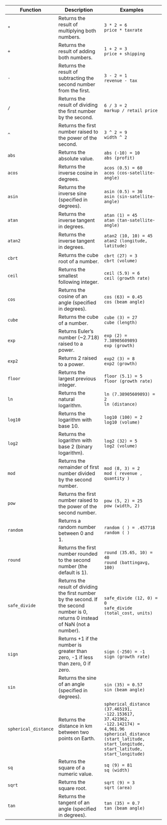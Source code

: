 <table>
<colgroup>
   <col style="width:5%" />
   <col style="width:45%" />
   <col style="width:50%" />
</colgroup>
  <thead>
    <tr>
      <th>Function</th>
      <th>Description</th>
      <th>Examples</th>
    </tr>
  </thead>
  <tbody>
    <tr>
      <td><code>&ast;</code></td>
      <td>Returns the result of multiplying both numbers.</td>
      <td><code class="highlighter-rouge">3 * 2 = 6</code><br><code class="highlighter-rouge">price * taxrate</code></td>
    </tr>
    <tr>
      <td><code>+</code></td>
      <td>Returns the result of adding both numbers.</td>
      <td><code class="highlighter-rouge">1 + 2 = 3</code><br><code class="highlighter-rouge">price + shipping</code></td>
    </tr>
    <tr>
      <td><code>-</code></td>
      <td>Returns the result of subtracting the second number from the first.</td>
      <td><code class="highlighter-rouge">3 - 2 = 1</code><br><code class="highlighter-rouge">revenue - tax</code></td>
    </tr>
    <tr>
      <td><code>/</code></td>
      <td>Returns the result of dividing the first number by the second.</td>
      <td><code class="highlighter-rouge">6 / 3 = 2</code><br><code class="highlighter-rouge">markup / retail price</code></td>
    </tr>
    <tr>
      <td><code>^</code></td>
      <td>Returns the first number raised to the power of the second.</td>
      <td><code class="highlighter-rouge">3 ^ 2 = 9</code><br><code class="highlighter-rouge">width ^ 2</code></td>
    </tr>
    <tr>
      <td><code>abs</code></td>
      <td>Returns the absolute value.</td>
      <td><code class="highlighter-rouge">abs (-10) = 10</code><br><code class="highlighter-rouge">abs (profit)</code></td>
    </tr>
    <tr>
      <td><code>acos</code></td>
      <td>Returns the inverse cosine in degrees.</td>
      <td><code class="highlighter-rouge">acos (0.5) = 60</code><br><code class="highlighter-rouge">acos (cos-satellite-angle)</code></td>
    </tr>
    <tr>
      <td><code>asin</code></td>
      <td>Returns the inverse sine (specified in degrees).</td>
      <td><code class="highlighter-rouge">asin (0.5) = 30</code><br><code class="highlighter-rouge">asin (sin-satellite-angle)</code></td>
    </tr>
    <tr>
      <td><code>atan</code></td>
      <td>Returns the inverse tangent in degrees.</td>
      <td><code class="highlighter-rouge">atan (1) = 45</code><br><code class="highlighter-rouge">atan (tan-satellite-angle)</code></td>
    </tr>
    <tr>
      <td><code>atan2</code></td>
      <td>Returns the inverse tangent in degrees.</td>
      <td><code class="highlighter-rouge">atan2 (10, 10) = 45</code><br><code class="highlighter-rouge">atan2 (longitude, latitude)</code></td>
    </tr>
    <tr>
      <td><code>cbrt</code></td>
      <td>Returns the cube root of a number.</td>
      <td><code class="highlighter-rouge">cbrt (27) = 3</code><br><code class="highlighter-rouge">cbrt (volume)</code></td>
    </tr>
    <tr>
      <td><code>ceil</code></td>
      <td>Returns the smallest following integer.</td>
      <td><code class="highlighter-rouge">ceil (5.9) = 6</code><br><code class="highlighter-rouge">ceil (growth rate)</code></td>
    </tr>
    <tr>
      <td><code>cos</code></td>
      <td>Returns the cosine of an angle (specified in degrees).</td>
      <td><code class="highlighter-rouge">cos (63) = 0.45</code><br><code class="highlighter-rouge">cos (beam angle)</code></td>
    </tr>
    <tr>
      <td><code>cube</code></td>
      <td>Returns the cube of a number.</td>
      <td><code class="highlighter-rouge">cube (3) = 27</code><br><code class="highlighter-rouge">cube (length)</code></td>
    </tr>
    <tr>
      <td><code>exp</code></td>
      <td>Returns Euler’s number (~2.718) raised to a power.</td>
      <td><code class="highlighter-rouge">exp (2) = 7.38905609893</code><br><code class="highlighter-rouge">exp (growth)</code></td>
    </tr>
    <tr>
      <td><code>exp2</code></td>
      <td>Returns 2 raised to a power.</td>
      <td><code class="highlighter-rouge">exp2 (3) = 8</code><br><code class="highlighter-rouge">exp2 (growth)</code></td>
    </tr>
    <tr>
      <td><code>floor</code></td>
      <td>Returns the largest previous integer.</td>
      <td><code class="highlighter-rouge">floor (5.1) = 5</code><br><code class="highlighter-rouge">floor (growth rate)</code></td>
    </tr>
    <tr>
      <td><code>ln</code></td>
      <td>Returns the natural logarithm.</td>
      <td><code class="highlighter-rouge">ln (7.38905609893) = 2</code><br><code class="highlighter-rouge">ln (distance)</code></td>
    </tr>
    <tr>
      <td><code>log10</code></td>
      <td>Returns the logarithm with base 10.</td>
      <td><code class="highlighter-rouge">log10 (100) = 2</code><br><code class="highlighter-rouge">log10 (volume)</code></td>
    </tr>
    <tr>
      <td><code>log2</code></td>
      <td>Returns the logarithm with base 2 (binary logarithm).</td>
      <td><code class="highlighter-rouge">log2 (32) = 5</code><br><code class="highlighter-rouge">log2 (volume)</code></td>
    </tr>
    <tr>
      <td><code>mod</code></td>
      <td>Returns the remainder of first number divided by the second number.</td>
      <td><code class="highlighter-rouge">mod (8, 3) = 2</code><br><code class="highlighter-rouge">mod ( revenue , quantity )</code></td>
    </tr>
    <tr>
      <td><code>pow</code></td>
      <td>Returns the first number raised to the power of the second number.</td>
      <td><code class="highlighter-rouge">pow (5, 2) = 25</code><br><code class="highlighter-rouge">pow (width, 2)</code></td>
    </tr>
    <tr>
      <td><code>random</code></td>
      <td>Returns a random number between 0 and 1.</td>
      <td><code class="highlighter-rouge">random ( ) = .457718</code><br><code class="highlighter-rouge">random ( )</code></td>
    </tr>
    <tr>
      <td><code>round</code></td>
      <td>Returns the first number rounded to the second number (the default is 1).</td>
      <td><code class="highlighter-rouge">round (35.65, 10) = 40</code><br><code class="highlighter-rouge">round (battingavg, 100)</code></td>
    </tr>
    <tr>
      <td><code>safe_divide</code></td>
      <td>Returns the result of dividing the first number by the second. If the second number is 0, returns 0 instead of NaN (not a number).</td>
      <td><code class="highlighter-rouge">safe_divide (12, 0) = 0</code><br><code class="highlighter-rouge">safe_divide (total_cost, units)</code></td>
    </tr>
    <tr>
      <td><code>sign</code></td>
      <td>Returns +1 if the number is greater than zero, -1 if less than zero, 0 if zero.</td>
      <td><code class="highlighter-rouge">sign (-250) = -1</code><br><code class="highlighter-rouge">sign (growth rate)</code></td>
    </tr>
    <tr>
      <td><code>sin</code></td>
      <td>Returns the sine of an angle (specified in degrees).</td>
      <td><code class="highlighter-rouge">sin (35) = 0.57</code><br><code class="highlighter-rouge">sin (beam angle)</code></td>
    </tr>
    <tr>
      <td><code>spherical_distance</code></td>
      <td>Returns the distance in km between two points on Earth.</td>
      <td><code class="highlighter-rouge">spherical_distance (37.465191, -122.153617, 37.421962, -122.142174) = 4,961.96</code><br><code class="highlighter-rouge">spherical_distance (start_latitude, start_longitude, start_latitude, start_longitude)</code></td>
    </tr>
    <tr>
      <td><code>sq</code></td>
      <td>Returns the square of a numeric value.</td>
      <td><code class="highlighter-rouge">sq (9) = 81</code><br><code class="highlighter-rouge">sq (width)</code></td>
    </tr>
    <tr>
      <td><code>sqrt</code></td>
      <td>Returns the square root.</td>
      <td><code class="highlighter-rouge">sqrt (9) = 3</code><br><code class="highlighter-rouge">sqrt (area)</code></td>
    </tr>
    <tr>
      <td><code>tan</code></td>
      <td>Returns the tangent of an angle (specified in degrees).</td>
      <td><code class="highlighter-rouge">tan (35) = 0.7</code><br><code class="highlighter-rouge">tan (beam angle)</code></td>
    </tr>
  </tbody>
</table>
